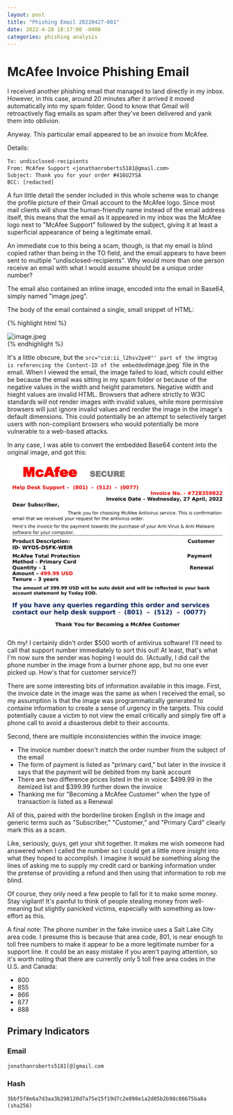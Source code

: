 ```yaml
---
layout: post
title: "Phishing Email 20220427-001"
date: 2022-4-28 18:17:00 -0400
categories: phishing analysis
---
```


# McAfee Invoice Phishing Email

I received another phishing email that managed to land directly in my inbox. However, in this case, around 20 minutes after it arrived it moved automatically into my spam folder. Good to know that Gmail will retroactively flag emails as spam after they've been delivered and yank them into oblivion.

Anyway. This particular email appeared to be an invoice from McAfee.

Details:

```
To: undisclosed-recipients
From: McAfee Support <jonathanroberts5181@gmail.com>
Subject: Thank you for your order #416U2YSA
BCC: [redacted]
```

A fun little detail the sender included in this whole scheme was to change the profile picture of their Gmail account to the McAfee logo. Since most mail clients will show the human-friendly name instead of the email address itself, this means that the email as it appeared in my inbox was the McAfee logo next to "McAfee Support" followed by the subject, giving it at least a superficial appearance of being a legitimate email.

An immediate cue to this being a scam, though, is that my email is blind copied rather than being in the TO field, and the email appears to have been sent to multiple "undisclosed-recipients". Why would more than one person receive an email with what I would assume should be a unique order number?

The email also contained an inline image, encoded into the email in Base64, simply named "image.jpeg".

The body of the email contained a single, small snippet of HTML:

{% highlight html %}
<div dir="ltr"><img src="cid:ii_l2hsv2pe0" alt="image.jpeg" width="-27" height="-21"></div>
{% endhighlight %}

It's a little obscure, but the `src="cid:ii_l2hsv2pe0"' part of the `img` tag is referencing the Content-ID of the embedded `image.jpeg` file in the email. When I viewed the email, the image failed to load, which could either be because the email was sitting in my spam folder or because of the negative values in the width and height parameters. Negative width and hieght values are invalid HTML. Browsers that adhere strictly to W3C standards will not render images with invalid values, while more permissive browsers will just ignore invalid values and render the image in the image's default dimensions. This could potentially be an attempt to selectively target users with non-compliant browsers who would potentially be more vulnerable to a web-based attacks.

In any case, I was able to convert the embedded Base64 content into the original image, and got this:

![Fake McAfee Invoice](/assets/20220427-001-01.png)

Oh my! I certainly didn't order $500 worth of antivirus software! I'll need to call that support number immediately to sort this out! At least, that's what I'm now sure the sender was hoping I would do. (Actually, I did call the phone number in the image from a burner phone app, but no one ever picked up. How's that for customer service?)

There are some interesting bits of information available in this image. First, the invoice date in the image was the same as when I received the email, so my assumption is that the image was programmatically generated to containe information to create a sense of urgency in the targets. This could potentially cause a victim to not view the email critically and simply fire off a phone call to avoid a disasterous debit to their accounts.

Second, there are multiple inconsistencies within the invoice image:
- The invoice number doesn't match the order number from the subject of the email
- The form of payment is listed as "primary card," but later in the invoice it says that the payment will be debited from my bank account
- There are two difference prices listed in the in voice: $499.99 in the itemized list and $399.99 further down the invoice
- Thanking me for "Becoming a McAfee Customer" when the type of transaction is listed as a Renewal

All of this, paired with the borderline broken English in the image and generic terms such as "Subscriber," "Customer," and "Primary Card" clearly mark this as a scam.

Like, seriously, guys, get your shit together. It makes me wish someone had answered when I called the number so I could get a little more insight into what they hoped to accomplish. I imagine it would be something along the lines of asking me to supply my credit card or banking information under the pretense of providing a refund and then using that information to rob me blind. 

Of course, they only need a few people to fall for it to make some money. Stay vigilant! It's painful to think of people stealing money from well-meaning but slightly panicked victims, especially with something as low-effort as this.

A final note: The phone number in the fake invoice uses a Salt Lake City area code. I presume this is because that area code, 801, is near enough to toll free numbers to make it appear to be a more legitimate number for a support line. It could be an easy mistake if you aren't paying attention, so it's worth noting that there are currently only 5 toll free area codes in the U.S. and Canada:
- 800
- 855
- 866
- 877
- 888

## Primary Indicators

### Email

```
jonathanroberts5181[@]gmail.com
```

### Hash
```
3bbf5f8e6a7d3aa3b298120d7a75e15f19d7c2e898e1a2d05b2b98c86675ba8a (sha256)
```
